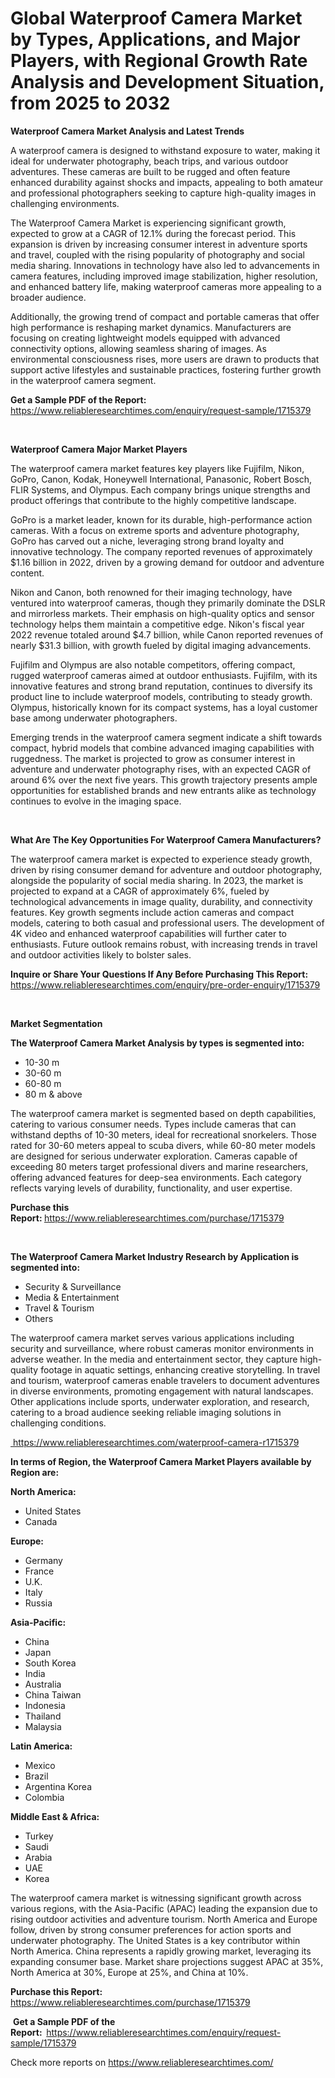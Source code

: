 <p><h1>Global Waterproof Camera Market by Types, Applications, and Major Players, with Regional Growth Rate Analysis and Development Situation, from 2025 to 2032</h1></p><p><strong>Waterproof Camera Market Analysis and Latest Trends</strong></p>
<p><p>A waterproof camera is designed to withstand exposure to water, making it ideal for underwater photography, beach trips, and various outdoor adventures. These cameras are built to be rugged and often feature enhanced durability against shocks and impacts, appealing to both amateur and professional photographers seeking to capture high-quality images in challenging environments.</p><p>The Waterproof Camera Market is experiencing significant growth, expected to grow at a CAGR of 12.1% during the forecast period. This expansion is driven by increasing consumer interest in adventure sports and travel, coupled with the rising popularity of photography and social media sharing. Innovations in technology have also led to advancements in camera features, including improved image stabilization, higher resolution, and enhanced battery life, making waterproof cameras more appealing to a broader audience.</p><p>Additionally, the growing trend of compact and portable cameras that offer high performance is reshaping market dynamics. Manufacturers are focusing on creating lightweight models equipped with advanced connectivity options, allowing seamless sharing of images. As environmental consciousness rises, more users are drawn to products that support active lifestyles and sustainable practices, fostering further growth in the waterproof camera segment.</p></p>
<p><strong>Get a Sample PDF of the Report:&nbsp;</strong> <a href="https://www.reliableresearchtimes.com/enquiry/request-sample/1715379?utm_campaign=3108&utm_medium=2&utm_source=Github&utm_content=ia&utm_term=04042025&utm_id=waterproof-camera">https://www.reliableresearchtimes.com/enquiry/request-sample/1715379</a></p>
<p>&nbsp;</p>
<p><strong>Waterproof Camera Major Market Players</strong></p>
<p><p>The waterproof camera market features key players like Fujifilm, Nikon, GoPro, Canon, Kodak, Honeywell International, Panasonic, Robert Bosch, FLIR Systems, and Olympus. Each company brings unique strengths and product offerings that contribute to the highly competitive landscape.</p><p>GoPro is a market leader, known for its durable, high-performance action cameras. With a focus on extreme sports and adventure photography, GoPro has carved out a niche, leveraging strong brand loyalty and innovative technology. The company reported revenues of approximately $1.16 billion in 2022, driven by a growing demand for outdoor and adventure content.</p><p>Nikon and Canon, both renowned for their imaging technology, have ventured into waterproof cameras, though they primarily dominate the DSLR and mirrorless markets. Their emphasis on high-quality optics and sensor technology helps them maintain a competitive edge. Nikon's fiscal year 2022 revenue totaled around $4.7 billion, while Canon reported revenues of nearly $31.3 billion, with growth fueled by digital imaging advancements.</p><p>Fujifilm and Olympus are also notable competitors, offering compact, rugged waterproof cameras aimed at outdoor enthusiasts. Fujifilm, with its innovative features and strong brand reputation, continues to diversify its product line to include waterproof models, contributing to steady growth. Olympus, historically known for its compact systems, has a loyal customer base among underwater photographers.</p><p>Emerging trends in the waterproof camera segment indicate a shift towards compact, hybrid models that combine advanced imaging capabilities with ruggedness. The market is projected to grow as consumer interest in adventure and underwater photography rises, with an expected CAGR of around 6% over the next five years. This growth trajectory presents ample opportunities for established brands and new entrants alike as technology continues to evolve in the imaging space.</p></p>
<p>&nbsp;</p>
<p><strong>What Are The Key Opportunities For Waterproof Camera Manufacturers?</strong></p>
<p><p>The waterproof camera market is expected to experience steady growth, driven by rising consumer demand for adventure and outdoor photography, alongside the popularity of social media sharing. In 2023, the market is projected to expand at a CAGR of approximately 6%, fueled by technological advancements in image quality, durability, and connectivity features. Key growth segments include action cameras and compact models, catering to both casual and professional users. The development of 4K video and enhanced waterproof capabilities will further cater to enthusiasts. Future outlook remains robust, with increasing trends in travel and outdoor activities likely to bolster sales.</p></p>
<p><strong>Inquire or Share Your Questions If Any Before Purchasing This Report:</strong> <a href="https://www.reliableresearchtimes.com/enquiry/pre-order-enquiry/1715379?utm_campaign=3108&utm_medium=2&utm_source=Github&utm_content=ia&utm_term=04042025&utm_id=waterproof-camera">https://www.reliableresearchtimes.com/enquiry/pre-order-enquiry/1715379</a></p>
<p>&nbsp;</p>
<p><strong>Market Segmentation</strong></p>
<p><strong>The Waterproof Camera Market Analysis by types is segmented into:</strong></p>
<p><ul><li>10-30 m</li><li>30-60 m</li><li>60-80 m</li><li>80 m & above</li></ul></p>
<p><p>The waterproof camera market is segmented based on depth capabilities, catering to various consumer needs. Types include cameras that can withstand depths of 10-30 meters, ideal for recreational snorkelers. Those rated for 30-60 meters appeal to scuba divers, while 60-80 meter models are designed for serious underwater exploration. Cameras capable of exceeding 80 meters target professional divers and marine researchers, offering advanced features for deep-sea environments. Each category reflects varying levels of durability, functionality, and user expertise.</p></p>
<p><strong>Purchase this Report:&nbsp;</strong><a href="https://www.reliableresearchtimes.com/purchase/1715379?utm_campaign=3108&utm_medium=2&utm_source=Github&utm_content=ia&utm_term=04042025&utm_id=waterproof-camera">https://www.reliableresearchtimes.com/purchase/1715379</a></p>
<p>&nbsp;</p>
<p><strong>The Waterproof Camera Market Industry Research by Application is segmented into:</strong></p>
<p><ul><li>Security & Surveillance</li><li>Media & Entertainment</li><li>Travel & Tourism</li><li>Others</li></ul></p>
<p><p>The waterproof camera market serves various applications including security and surveillance, where robust cameras monitor environments in adverse weather. In the media and entertainment sector, they capture high-quality footage in aquatic settings, enhancing creative storytelling. In travel and tourism, waterproof cameras enable travelers to document adventures in diverse environments, promoting engagement with natural landscapes. Other applications include sports, underwater exploration, and research, catering to a broad audience seeking reliable imaging solutions in challenging conditions.</p></p>
<p><a href="https://www.reliableresearchtimes.com/waterproof-camera-r1715379?utm_campaign=3108&utm_medium=2&utm_source=Github&utm_content=ia&utm_term=04042025&utm_id=waterproof-camera">&nbsp;https://www.reliableresearchtimes.com/waterproof-camera-r1715379</a></p>
<p><strong>In terms of Region, the Waterproof Camera Market Players available by Region are:</strong></p>
<p>
    <p> <strong> North America: </strong>
        <ul>
            <li>United States</li>
            <li>Canada</li>
        </ul>
        </p> 
    <p> <strong> Europe: </strong>
        <ul>
            <li>Germany</li>
            <li>France</li>
            <li>U.K.</li>
            <li>Italy</li>
            <li>Russia</li>
        </ul>
        </p> 
    <p> <strong> Asia-Pacific: </strong>
        <ul>
            <li>China</li>
            <li>Japan</li>
            <li>South Korea</li>
            <li>India</li>
            <li>Australia</li>
            <li>China Taiwan</li>
            <li>Indonesia</li>
            <li>Thailand</li>
            <li>Malaysia</li>
        </ul>
        </p> 
    <p> <strong> Latin America: </strong>
        <ul>
            <li>Mexico</li>
            <li>Brazil</li>
            <li>Argentina Korea</li>
            <li>Colombia</li>
        </ul>
        </p> 
    <p> <strong> Middle East & Africa: </strong>
        <ul>
            <li>Turkey</li>
            <li>Saudi</li>
            <li>Arabia</li>
            <li>UAE</li>
            <li>Korea</li>
        </ul>
    </p>
    </p>
<p><p>The waterproof camera market is witnessing significant growth across various regions, with the Asia-Pacific (APAC) leading the expansion due to rising outdoor activities and adventure tourism. North America and Europe follow, driven by strong consumer preferences for action sports and underwater photography. The United States is a key contributor within North America. China represents a rapidly growing market, leveraging its expanding consumer base. Market share projections suggest APAC at 35%, North America at 30%, Europe at 25%, and China at 10%.</p></p>
<p><strong>Purchase this Report: </strong><a href="https://www.reliableresearchtimes.com/purchase/1715379?utm_campaign=3108&utm_medium=2&utm_source=Github&utm_content=ia&utm_term=04042025&utm_id=waterproof-camera">https://www.reliableresearchtimes.com/purchase/1715379</a></p>
<p>&nbsp;<strong>Get a Sample PDF of the Report:&nbsp;&nbsp;</strong><a href="https://www.reliableresearchtimes.com/enquiry/request-sample/1715379?utm_campaign=3108&utm_medium=2&utm_source=Github&utm_content=ia&utm_term=04042025&utm_id=waterproof-camera">https://www.reliableresearchtimes.com/enquiry/request-sample/1715379</a></p>
<p><strong></strong></p>
<p>Check more reports on <a href="https://www.reliableresearchtimes.com/?utm_campaign=3108&utm_medium=2&utm_source=Github&utm_content=ia&utm_term=04042025&utm_id=waterproof-camera">https://www.reliableresearchtimes.com/</a></p>